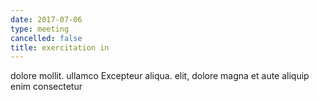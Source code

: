 ```yaml
---
date: 2017-07-06
type: meeting
cancelled: false
title: exercitation in
---
```

dolore mollit. ullamco Excepteur aliqua. elit, dolore magna et aute aliquip enim consectetur